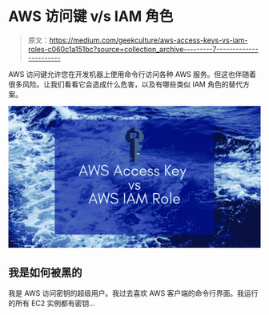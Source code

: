 # AWS 访问键 v/s IAM 角色

> 原文：<https://medium.com/geekculture/aws-access-keys-vs-iam-roles-c060c1a151bc?source=collection_archive---------7----------------------->

AWS 访问键允许您在开发机器上使用命令行访问各种 AWS 服务。但这也伴随着很多风险。让我们看看它会造成什么危害，以及有哪些类似 IAM 角色的替代方案。

![](img/9a3402db90fe292bf7cda38e5e8edb00.png)

## 我是如何被黑的

我是 AWS 访问密钥的超级用户。我过去喜欢 AWS 客户端的命令行界面。我运行的所有 EC2 实例都有密钥…